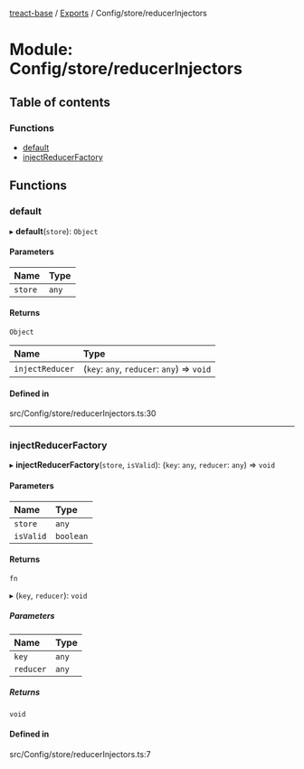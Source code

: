 [treact-base](../README.md) / [Exports](../modules.md) / Config/store/reducerInjectors

# Module: Config/store/reducerInjectors

## Table of contents

### Functions

- [default](Config_store_reducerInjectors.md#default)
- [injectReducerFactory](Config_store_reducerInjectors.md#injectreducerfactory)

## Functions

### default

▸ **default**(`store`): `Object`

#### Parameters

| Name | Type |
| :------ | :------ |
| `store` | `any` |

#### Returns

`Object`

| Name | Type |
| :------ | :------ |
| `injectReducer` | (`key`: `any`, `reducer`: `any`) => `void` |

#### Defined in

src/Config/store/reducerInjectors.ts:30

___

### injectReducerFactory

▸ **injectReducerFactory**(`store`, `isValid`): (`key`: `any`, `reducer`: `any`) => `void`

#### Parameters

| Name | Type |
| :------ | :------ |
| `store` | `any` |
| `isValid` | `boolean` |

#### Returns

`fn`

▸ (`key`, `reducer`): `void`

##### Parameters

| Name | Type |
| :------ | :------ |
| `key` | `any` |
| `reducer` | `any` |

##### Returns

`void`

#### Defined in

src/Config/store/reducerInjectors.ts:7
